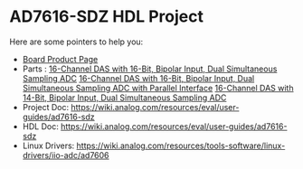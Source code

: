 # AD7616-SDZ HDL Project

Here are some pointers to help you:
  * [Board Product Page](https://www.analog.com/EVAL-AD7616)
  * Parts : [16-Channel DAS with 16-Bit, Bipolar Input, Dual Simultaneous Sampling ADC](https://www.analog.com/ad7616)
            [16-Channel DAS with 16-Bit, Bipolar Input, Dual Simultaneous Sampling ADC with Parallel Interface](https://www.analog.com/AD7616-P)
            [16-Channel DAS with 14-Bit, Bipolar Input, Dual Simultaneous Sampling ADC](https://www.analog.com/AD7617)
  * Project Doc: https://wiki.analog.com/resources/eval/user-guides/ad7616-sdz
  * HDL Doc: https://wiki.analog.com/resources/eval/user-guides/ad7616-sdz
  * Linux Drivers: https://wiki.analog.com/resources/tools-software/linux-drivers/iio-adc/ad7606
